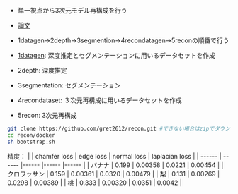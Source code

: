 - 単一視点から3次元モデル再構成を行う
- [論文](thesis_01.pdf)
- 1datagen→2depth→3segmention→4recondatagen→5reconの順番で行う


- [1datagen](1datagen): 深度推定とセグメンテーションに用いるデータセットを作成
- 2depth: 深度推定
- 3segmentation: セグメンテーション
- 4recondataset: ３次元再構成に用いるデータセットを作成
- 5recon: 3次元再構成

```sh
git clone https://github.com/gret2612/recon.git #できない場合はzipでダウンロードしてscpで送る
cd recon/docker
sh bootstrap.sh
```

精度：
|   | chamfer loss | edge loss | normal loss | laplacian loss |
| ------ | ------ |------ |------ |------ |
| バナナ | 0.199 | 0.00358 | 0.0221 | 0.00454 |
| クロワッサン | 0.159 | 0.00361 | 0.0320 | 0.00479 |
| 梨 | 0.131 | 0.00269 | 0.0298 | 0.00389 |
| 桃 | 0.333 | 0.00320 | 0.0351 | 0.0042 |
